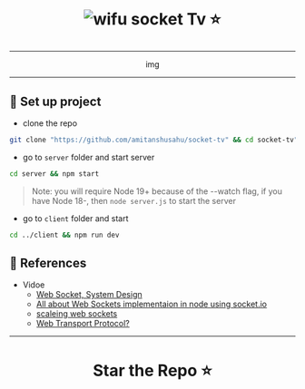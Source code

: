 <h1 align = "center"> 
  
  ![wifu](https://github.com/amitanshusahu/realtime-multiplayer-game/assets/83657737/a5e0325d-0bdc-4fa0-9adb-5bf955ff0865)  socket Tv ⭐

</h1>

---

<div align="center">
  
  img
  
</div>

---

## 📌 Set up project
- clone the repo
```bash
git clone "https://github.com/amitanshusahu/socket-tv" && cd socket-tv"
```
- go to `server` folder and start server
```bash
cd server && npm start
```
> Note: you will require Node 19+ because of the --watch flag, if you have Node 18-, then `node server.js` to start the server

- go to `client` folder and start
```bash
cd ../client && npm run dev
```

## 📓 References
- Vidoe
  - [Web Socket, System Design](https://youtu.be/pnj3Jbho5Ck)
  - [All about Web Sockets implementaion in node using socket.io](https://youtu.be/ZKEqqIO7n-k) 
  - [scaleing web sockets](https://youtu.be/xtCddOjITvo) 
  - [Web Transport Protocol?](https://youtu.be/jvdg-jOYK5E)

---

<h1 align="center"> Star the Repo ⭐ </h1>
